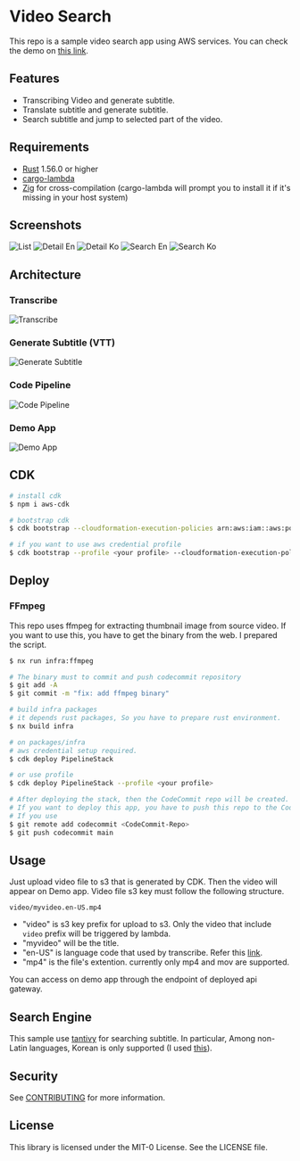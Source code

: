 # Video Search

This repo is a sample video search app using AWS services.
You can check the demo on [this link](https://ckvt6iam3h.execute-api.us-west-2.amazonaws.com/).

## Features

- Transcribing Video and generate subtitle.
- Translate subtitle and generate subtitle.
- Search subtitle and jump to selected part of the video.

## Requirements

- [Rust](https://www.rust-lang.org/) 1.56.0 or higher
- [cargo-lambda](https://github.com/cargo-lambda/cargo-lambda)
- [Zig](https://ziglang.org/) for cross-compilation (cargo-lambda will prompt you to install it if it's missing in your host system)

## Screenshots
![List](docs/list.png)
![Detail En](docs/detail_en.png)
![Detail Ko](docs/deatil_ko.png)
![Search En](docs/search_en.png)
![Search Ko](docs/search_ko.png)

## Architecture

### Transcribe
![Transcribe](docs/transcribe.drawio.svg)

### Generate Subtitle (VTT)
![Generate Subtitle](docs/subtitle.drawio.svg)

### Code Pipeline
![Code Pipeline](docs/code-pipeline.drawio.svg)

### Demo App
![Demo App](docs/app.drawio.svg)

## CDK

```bash
# install cdk
$ npm i aws-cdk

# bootstrap cdk
$ cdk bootstrap --cloudformation-execution-policies arn:aws:iam::aws:policy/AdministratorAccess aws://<account>/<region>

# if you want to use aws credential profile
$ cdk bootstrap --profile <your profile> --cloudformation-execution-policies arn:aws:iam::aws:policy/AdministratorAccess aws://<account>/<region>
```

## Deploy

### FFmpeg
This repo uses ffmpeg for extracting thumbnail image from source video. If you want to use this, you have to get the binary from the web.
I prepared the script.
```bash
$ nx run infra:ffmpeg

# The binary must to commit and push codecommit repository
$ git add -A
$ git commit -m "fix: add ffmpeg binary"
```

```bash
# build infra packages
# it depends rust packages, So you have to prepare rust environment.
$ nx build infra

# on packages/infra
# aws credential setup required.
$ cdk deploy PipelineStack

# or use profile
$ cdk deploy PipelineStack --profile <your profile>

# After deploying the stack, then the CodeCommit repo will be created.
# If you want to deploy this app, you have to push this repo to the CodeCommit repo.
# If you use 
$ git remote add codecommit <CodeCommit-Repo>
$ git push codecommit main
```

## Usage
Just upload video file to s3 that is generated by CDK. Then the video will appear on Demo app.
Video file s3 key must follow the following structure.

```
video/myvideo.en-US.mp4
```
- "video" is s3 key prefix for upload to s3. Only the video that include `video` prefix will be triggered by lambda.
- "myvideo" will be the title.
- "en-US" is language code that used by transcribe. Refer this [link](https://docs.aws.amazon.com/transcribe/latest/dg/supported-languages.html). 
- "mp4" is the file's extention. currently only mp4 and mov are supported.

You can access on demo app through the endpoint of deployed api gateway.

## Search Engine
This sample use [tantivy](https://github.com/quickwit-oss/tantivy) for searching subtitle.
In particular, Among non-Latin languages, Korean is only supported (I used [this](https://github.com/lindera-morphology/lindera-tantivy)).

## Security

See [CONTRIBUTING](CONTRIBUTING.md#security-issue-notifications) for more information.

## License

This library is licensed under the MIT-0 License. See the LICENSE file.

